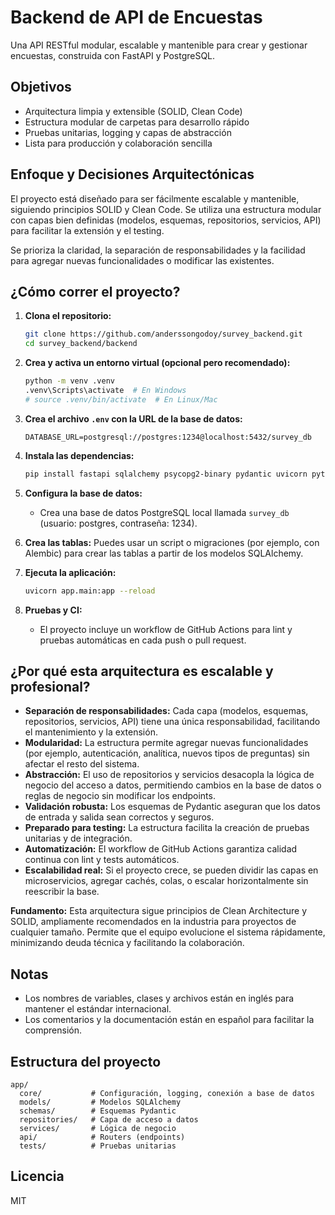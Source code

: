 

# Backend de API de Encuestas

Una API RESTful modular, escalable y mantenible para crear y gestionar encuestas, construida con FastAPI y PostgreSQL.

## Objetivos
- Arquitectura limpia y extensible (SOLID, Clean Code)
- Estructura modular de carpetas para desarrollo rápido
- Pruebas unitarias, logging y capas de abstracción
- Lista para producción y colaboración sencilla

## Enfoque y Decisiones Arquitectónicas
El proyecto está diseñado para ser fácilmente escalable y mantenible, siguiendo principios SOLID y Clean Code. Se utiliza una estructura modular con capas bien definidas (modelos, esquemas, repositorios, servicios, API) para facilitar la extensión y el testing.

Se prioriza la claridad, la separación de responsabilidades y la facilidad para agregar nuevas funcionalidades o modificar las existentes.


## ¿Cómo correr el proyecto?

1. **Clona el repositorio:**
   ```bash
   git clone https://github.com/anderssongodoy/survey_backend.git
   cd survey_backend/backend
   ```

2. **Crea y activa un entorno virtual (opcional pero recomendado):**
   ```bash
   python -m venv .venv
   .venv\Scripts\activate  # En Windows
   # source .venv/bin/activate  # En Linux/Mac
   ```

3. **Crea el archivo `.env` con la URL de la base de datos:**
   ```env
   DATABASE_URL=postgresql://postgres:1234@localhost:5432/survey_db
   ```

4. **Instala las dependencias:**
   ```bash
   pip install fastapi sqlalchemy psycopg2-binary pydantic uvicorn python-dotenv
   ```

5. **Configura la base de datos:**
   - Crea una base de datos PostgreSQL local llamada `survey_db` (usuario: postgres, contraseña: 1234).

6. **Crea las tablas:**
   Puedes usar un script o migraciones (por ejemplo, con Alembic) para crear las tablas a partir de los modelos SQLAlchemy.

7. **Ejecuta la aplicación:**
   ```bash
   uvicorn app.main:app --reload
   ```

8. **Pruebas y CI:**
   - El proyecto incluye un workflow de GitHub Actions para lint y pruebas automáticas en cada push o pull request.

## ¿Por qué esta arquitectura es escalable y profesional?

- **Separación de responsabilidades:** Cada capa (modelos, esquemas, repositorios, servicios, API) tiene una única responsabilidad, facilitando el mantenimiento y la extensión.
- **Modularidad:** La estructura permite agregar nuevas funcionalidades (por ejemplo, autenticación, analítica, nuevos tipos de preguntas) sin afectar el resto del sistema.
- **Abstracción:** El uso de repositorios y servicios desacopla la lógica de negocio del acceso a datos, permitiendo cambios en la base de datos o reglas de negocio sin modificar los endpoints.
- **Validación robusta:** Los esquemas de Pydantic aseguran que los datos de entrada y salida sean correctos y seguros.
- **Preparado para testing:** La estructura facilita la creación de pruebas unitarias y de integración.
- **Automatización:** El workflow de GitHub Actions garantiza calidad continua con lint y tests automáticos.
- **Escalabilidad real:** Si el proyecto crece, se pueden dividir las capas en microservicios, agregar cachés, colas, o escalar horizontalmente sin reescribir la base.

**Fundamento:**
Esta arquitectura sigue principios de Clean Architecture y SOLID, ampliamente recomendados en la industria para proyectos de cualquier tamaño. Permite que el equipo evolucione el sistema rápidamente, minimizando deuda técnica y facilitando la colaboración.

## Notas
- Los nombres de variables, clases y archivos están en inglés para mantener el estándar internacional.
- Los comentarios y la documentación están en español para facilitar la comprensión.

## Estructura del proyecto

```
app/
  core/           # Configuración, logging, conexión a base de datos
  models/         # Modelos SQLAlchemy
  schemas/        # Esquemas Pydantic
  repositories/   # Capa de acceso a datos
  services/       # Lógica de negocio
  api/            # Routers (endpoints)
  tests/          # Pruebas unitarias
```

## Licencia
MIT
